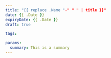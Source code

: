 ```yaml
---
title: "{{ replace .Name "-" " " | title }}"
date: {{ .Date }}
expiryDate: {{ .Date }}
draft: true

tags:

params:
  summary: This is a summary
---
```


